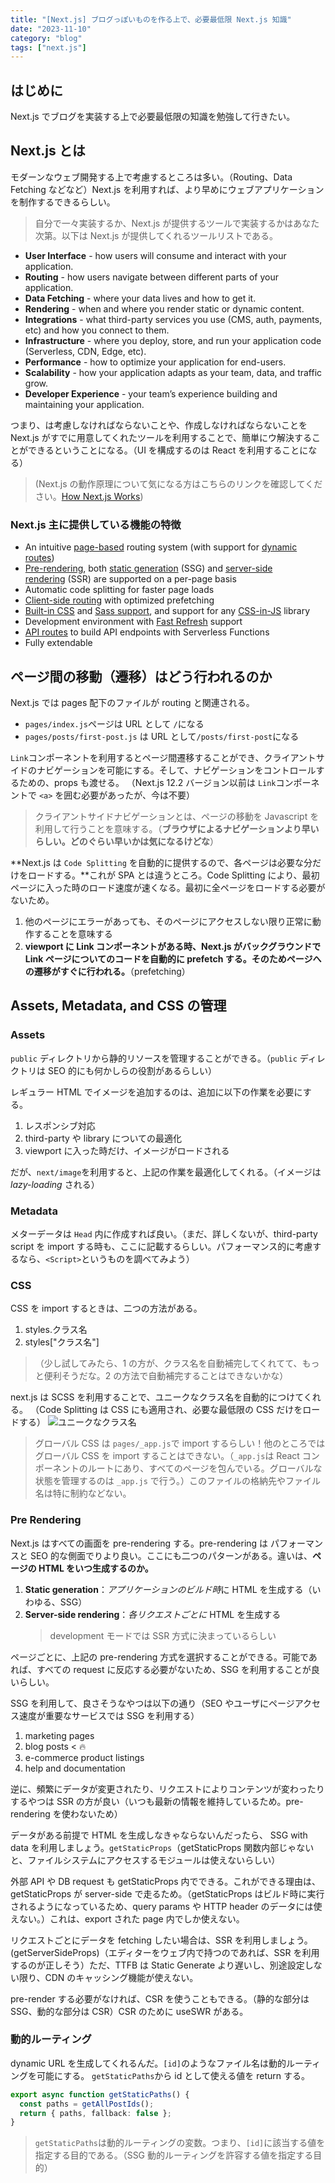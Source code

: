 ```yaml
---
title: "[Next.js] ブログっぽいものを作る上で、必要最低限 Next.js 知識"
date: "2023-11-10"
category: "blog"
tags: ["next.js"]
---
```


## はじめに

Next.js でブログを実装する上で必要最低限の知識を勉強して行きたい。

## Next.js とは

モダーンなウェブ開発する上で考慮するところは多い。（Routing、Data Fetching などなど）Next.js を利用すれば、より早めにウェブアプリケーションを制作するできるらしい。

> 自分で一々実装するか、Next.js が提供するツールで実装するかはあなた次第。以下は Next.js が提供してくれるツールリストである。

- **User Interface** - how users will consume and interact with your application.
- **Routing** - how users navigate between different parts of your application.
- **Data Fetching** - where your data lives and how to get it.
- **Rendering** - when and where you render static or dynamic content.
- **Integrations** - what third-party services you use (CMS, auth, payments, etc) and how you connect to them.
- **Infrastructure** - where you deploy, store, and run your application code (Serverless, CDN, Edge, etc).
- **Performance** - how to optimize your application for end-users.
- **Scalability** - how your application adapts as your team, data, and traffic grow.
- **Developer Experience** - your team’s experience building and maintaining your application.

つまり、は考慮しなければならないことや、作成しなければならないことを Next.js がすでに用意してくれたツールを利用することで、簡単にウ解決することができるということになる。（UI を構成するのは React を利用することになる）

> (Next.js の動作原理について気になる方はこちらのリンクを確認してください。[How Next.js Works](https://nextjs.org/learn-pages-router/foundations/how-nextjs-works))

### Next.js 主に提供している機能の特徴

- An intuitive [page-based](https://nextjs.org/docs/basic-features/pages) routing system (with support for [dynamic routes](https://nextjs.org/docs/routing/dynamic-routes))
- [Pre-rendering](https://nextjs.org/docs/basic-features/pages#pre-rendering), both [static generation](https://nextjs.org/docs/basic-features/pages#static-generation-recommended) (SSG) and [server-side rendering](https://nextjs.org/docs/basic-features/pages#server-side-rendering) (SSR) are supported on a per-page basis
- Automatic code splitting for faster page loads
- [Client-side routing](https://nextjs.org/docs/routing/introduction#linking-between-pages) with optimized prefetching
- [Built-in CSS](https://nextjs.org/docs/basic-features/built-in-css-support) and [Sass support](https://nextjs.org/docs/basic-features/built-in-css-support#sass-support), and support for any [CSS-in-JS](https://nextjs.org/docs/basic-features/built-in-css-support#css-in-js) library
- Development environment with [Fast Refresh](https://nextjs.org/docs/basic-features/fast-refresh) support
- [API routes](https://nextjs.org/docs/api-routes/introduction) to build API endpoints with Serverless Functions
- Fully extendable

## ページ間の移動（遷移）はどう行われるのか

Next.js では pages 配下のファイルが routing と関連される。

- `pages/index.js`ページは URL として `/`になる
- `pages/posts/first-post.js` は URL として`/posts/first-post`になる

`Link`コンポーネントを利用するとページ間遷移することができ、クライアントサイドのナビゲーションを可能にする。そして、ナビゲーションをコントロールするための、props も渡せる。
（Next.js 12.2 バージョン以前は `Link`コンポーネントで `<a>` を囲む必要があったが、今は不要）

> クライアントサイドナビゲーションとは、ページの移動を Javascript を利用して行うことを意味する。（**ブラウザによるナビゲーションより早いらしい。どのぐらい早いかは気になるけどな**）

**Next.js は `Code Splitting` を自動的に提供するので、各ページは必要な分だけをロードする。**これが SPA とは違うところ。Code Splitting により、最初ページに入った時のロード速度が速くなる。最初に全ページをロードする必要がないため。

1. 他のページにエラーがあっても、そのページにアクセスしない限り正常に動作することを意味する
2. **viewport に Link コンポーネントがある時、Next.js がバックグラウンドで Link ページについてのコードを自動的に prefetch する。そのためページへの遷移がすぐに行われる。**（prefetching）

## Assets, Metadata, and CSS の管理

### Assets

`public` ディレクトリから静的リソースを管理することができる。（`public` ディレクトリは SEO 的にも何かしらの役割があるらしい）

レギュラー HTML でイメージを追加するのは、追加に以下の作業を必要にする。

1. レスポンシブ対応
2. third-party や library についての最適化
3. viewport に入った時だけ、イメージがロードされる

だが、`next/image`を利用すると、上記の作業を最適化してくれる。（イメージは*lazy-loading* される）

### Metadata

メターデータは `Head` 内に作成すれば良い。（まだ、詳しくないが、third-party script を import する時も、ここに記載するらしい。パフォーマンス的に考慮するなら、`<Script>`というものを調べてみよう）

### CSS

CSS を import するときは、二つの方法がある。

1. styles.クラス名
2. styles["クラス名"]

> （少し試してみたら、1 の方が、クラス名を自動補完してくれてて、もっと便利そうだな。2 の方法で自動補完することはできないかな）

next.js は SCSS を利用することで、ユニークなクラス名を自動的につけてくれる。
（Code Splitting は CSS にも適用され、必要な最低限の CSS だけをロードする）
![ユニークなクラス名](/images/posts/unique-class-name.png)

> グローバル CSS は `pages/_app.js`で import するらしい！他のところでは グローバル CSS を import することはできない。（`_app.js`は React コンポーネントのルートにあり、すべてのページを包んでいる。グローバルな状態を管理するのは `_app.js` で行う。）このファイルの格納先やファイル名は特に制約などない。

### Pre Rendering

Next.js はすべての画面を pre-rendering する。pre-rendering は パフォーマンスと SEO 的な側面でりより良い。ここにも二つのパターンがある。違いは、**ページの HTML をいつ生成するのか。**

1. **Static generation**：*アプリケーションのビルド時*に HTML を生成する（いわゆる、SSG）
2. **Server-side rendering**：_各リクエストごとに_ HTML を生成する
   > development モードでは SSR 方式に決まっているらしい

ページごとに、上記の pre-rendering 方式を選択することができる。可能であれば、すべての request に反応する必要がないため、SSG を利用することが良いらしい。

SSG を利用して、良さそうなやつは以下の通り（SEO やユーザにページアクセス速度が重要なサービスでは SSG を利用する）

1. marketing pages
2. blog posts < 🔥
3. e-commerce product listings
4. help and documentation

逆に、頻繁にデータが変更されたり、リクエストによりコンテンツが変わったりするやつは SSR の方が良い（いつも最新の情報を維持しているため。pre-rendering を使わないため）

データがある前提で HTML を生成しなきゃならないんだったら、 SSG with data を利用しましょう。`getStaticProps`（getStaticProps 関数内部じゃないと、ファイルシステムにアクセスするモジュールは使えないらしい）

外部 API や DB request も getStaticProps 内でできる。これができる理由は、getStaticProps が server-side で走るため。（getStaticProps はビルド時に実行されるようになっているため、query params や HTTP header のデータには使えない。）これは、export された page 内でしか使えない。

リクエストごとにデータを fetching したい場合は、SSR を利用しましょう。(getServerSideProps)（エディターをウェブ内で持つのであれば、SSR を利用するのが正しそう）ただ、TTFB は Static Generate より遅いし、別途設定しない限り、CDN のキャッシング機能が使えない。

pre-render する必要がなければ、CSR を使うこともできる。（静的な部分は SSG、動的な部分は CSR）CSR のために useSWR がある。

### 動的ルーティング

dynamic URL を生成してくれるんだ。`[id]`のようなファイル名は動的ルーティングを可能にする。
`getStaticPaths`から id として使える値を return する。

```ts
export async function getStaticPaths() {
  const paths = getAllPostIds();
  return { paths, fallback: false };
}
```

> `getStaticPaths`は動的ルーティングの変数。つまり、`[id]`に該当する値を指定する目的である。（SSG 動的ルーティングを許容する値を指定する目的）
